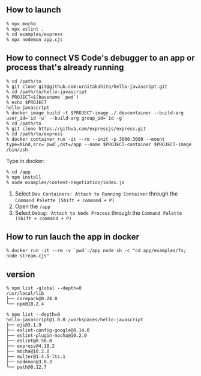 ## How to launch

```console
% npx mocha
% npx eslint .
% cd examples/express
% npx nodemon app.cjs
```

## How to connect VS Code's debugger to an app or process that's already running

```console
% cd /path/to
% git clone git@github.com:uraitakahito/hello-javascript.git
% cd /path/to/hello-javascript
% PROJECT=$(basename `pwd`)
% echo $PROJECT
hello-javascript
% docker image build -t $PROJECT-image ./.devcontainer --build-arg user_id=`id -u` --build-arg group_id=`id -g`
% cd /path/to
% git clone https://github.com/expressjs/express.git
% cd /path/to/express
% docker container run -it --rm --init -p 3000:3000 --mount type=bind,src=`pwd`,dst=/app --name $PROJECT-container $PROJECT-image /bin/zsh
```

Type in docker:

```console
% cd /app
% npm install
% node examples/content-negotiation/index.js
```

1. Select `Dev Containers: Attach to Running Container` through the `Command Palette (Shift + command + P)`
2. Open the `/app`
3. Select `Debug: Attach to Node Process` through the `Command Palette (Shift + command + P)`

## How to run lauch the app in docker

```console
% docker run -it --rm -v `pwd`:/app node sh -c "cd app/examples/fs; node stream.cjs"
```

## version

```console
% npm list -global --depth=0
/usr/local/lib
├── corepack@0.24.0
└── npm@10.2.4

% npm list --depth=0
hello-javascript@1.0.0 /workspaces/hello-javascript
├── ejs@3.1.9
├── eslint-config-google@0.14.0
├── eslint-plugin-mocha@10.2.0
├── eslint@8.56.0
├── express@4.18.2
├── mocha@10.2.0
├── multer@1.4.5-lts.1
├── nodemon@3.0.3
└── path@0.12.7
```
